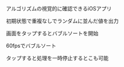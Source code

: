 アルゴリズムの視覚的に確認できるiOSアプリ

初期状態で重複なしでランダムに並んだ値を出力

画面をタップするとバブルソートを開始

60fpsでバブルソート

タップすると処理を一時停止するとこも可能

